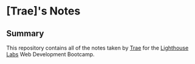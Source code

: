 # [Trae]'s Notes

## Summary

This repository contains all of the notes taken by [Trae](https://github.com/tbold5) for the [Lighthouse Labs](https://www.lighthouselabs.ca) Web Development Bootcamp.